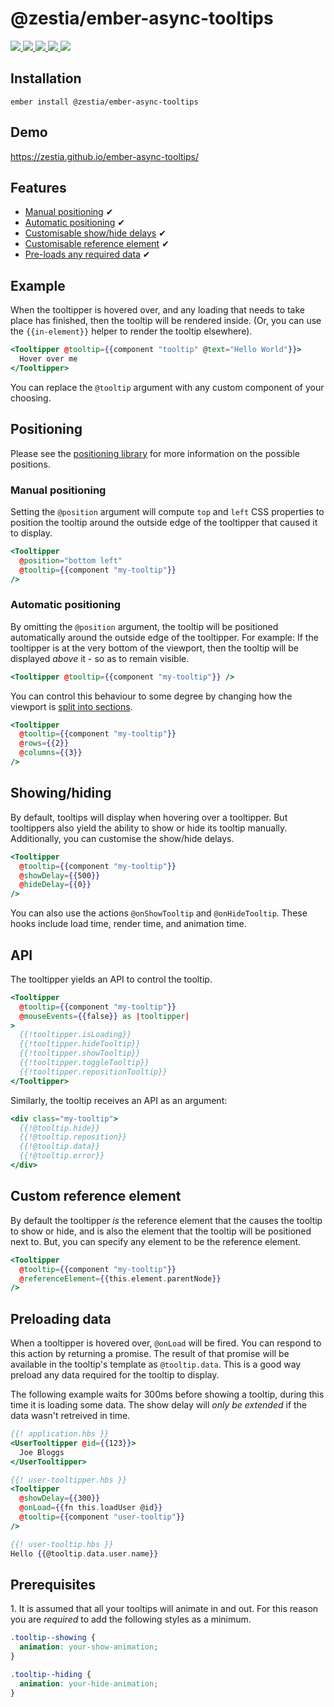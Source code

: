 # @zestia/ember-async-tooltips

<p>
  <a href="http://travis-ci.org/zestia/ember-async-tooltips">
    <img src="https://travis-ci.org/zestia/ember-async-tooltips.svg?branch=master">
  </a>

  <a href="https://david-dm.org/zestia/ember-async-tooltips#badge-embed">
    <img src="https://david-dm.org/zestia/ember-async-tooltips.svg">
  </a>

  <a href="https://david-dm.org/zestia/ember-async-tooltips#dev-badge-embed">
    <img src="https://david-dm.org/zestia/ember-async-tooltips/dev-status.svg">
  </a>

  <a href="https://emberobserver.com/addons/@zestia/ember-async-tooltips">
    <img src="https://emberobserver.com/badges/-zestia-ember-async-tooltips.svg">
  </a>

  <img src="https://img.shields.io/badge/Ember-%3E%3D%203.16-brightgreen">
</p>

## Installation

```
ember install @zestia/ember-async-tooltips
```

## Demo

https://zestia.github.io/ember-async-tooltips/

## Features

- [Manual positioning](#manual-positioning) ✔︎
- [Automatic positioning](#automatic-positioning) ✔︎
- [Customisable show/hide delays](#showinghiding) ✔︎
- [Customisable reference element](#custom-reference-element) ✔︎
- [Pre-loads any required data](#preloading-data) ✔︎

## Example

When the tooltipper is hovered over, and any loading that needs to take place has finished, then the tooltip will be rendered inside. (Or, you can use the `{{in-element}}` helper to render the tooltip elsewhere).

```handlebars
<Tooltipper @tooltip={{component "tooltip" @text="Hello World"}}>
  Hover over me
</Tooltipper>
```

You can replace the `@tooltip` argument with any custom component of your choosing.

## Positioning

Please see the [positioning library](https://github.com/zestia/position-utils#zestiaposition-utils) for more information on the possible positions.

### Manual positioning

Setting the `@position` argument will compute `top` and `left` CSS properties to position the tooltip around the outside edge of the tooltipper that caused it to display.

```handlebars
<Tooltipper
  @position="bottom left"
  @tooltip={{component "my-tooltip"}}
/>
```

### Automatic positioning

By omitting the `@position` argument, the tooltip will be positioned automatically around the outside edge of the tooltipper. For example: If the tooltipper is at the very bottom of the viewport, then the tooltip will be displayed _above_ it - so as to remain visible.

```handlebars
<Tooltipper @tooltip={{component "my-tooltip"}} />
```

You can control this behaviour to some degree by changing how the viewport is [split into sections](https://github.com/zestia/position-utils#zestiaposition-utils).

```handlebars
<Tooltipper
  @tooltip={{component "my-tooltip"}}
  @rows={{2}}
  @columns={{3}}
/>
```

## Showing/hiding

By default, tooltips will display when hovering over a tooltipper. But tooltippers also yield the ability to show or hide its tooltip manually.
Additionally, you can customise the show/hide delays.

```handlebars
<Tooltipper
  @tooltip={{component "my-tooltip"}}
  @showDelay={{500}}
  @hideDelay={{0}}
/>
```

You can also use the actions `@onShowTooltip` and `@onHideTooltip`. These hooks include load time, render time, and animation time.

## API

The tooltipper yields an API to control the tooltip.

```handlebars
<Tooltipper
  @tooltip={{component "my-tooltip"}}
  @mouseEvents={{false}} as |tooltipper|
>
  {{!tooltipper.isLoading}}
  {{!tooltipper.hideTooltip}}
  {{!tooltipper.showTooltip}}
  {{!tooltipper.toggleTooltip}}
  {{!tooltipper.repositionTooltip}}
</Tooltipper>
```

Similarly, the tooltip receives an API as an argument:

```handlebars
<div class="my-tooltip">
  {{!@tooltip.hide}}
  {{!@tooltip.reposition}}
  {{!@tooltip.data}}
  {{!@tooltip.error}}
</div>
```

## Custom reference element

By default the tooltipper _is_ the reference element that the causes the tooltip to show or hide, and is also the element that the tooltip will be positioned next to. But, you can specify any element to be the reference element.

```handlebars
<Tooltipper
  @tooltip={{component "my-tooltip"}}
  @referenceElement={{this.element.parentNode}}
/>
```

## Preloading data

When a tooltipper is hovered over, `@onLoad` will be fired. You can respond to this action by returning a promise. The result of that promise will be available in the tooltip's template as `@tooltip.data`. This is a good way preload any data required for the tooltip to display.

The following example waits for 300ms before showing a tooltip, during this time it is loading some data. The show delay will _only be extended_ if the data wasn't retreived in time.

```handlebars
{{! application.hbs }}
<UserTooltipper @id={{123}}>
  Joe Bloggs
</UserTooltipper>
```

```handlebars
{{! user-tooltipper.hbs }}
<Tooltipper
  @showDelay={{300}}
  @onLoad={{fn this.loadUser @id}}
  @tooltip={{component "user-tooltip"}}
/>
```

```handlebars
{{! user-tooltip.hbs }}
Hello {{@tooltip.data.user.name}}
```

## Prerequisites

1\. It is assumed that all your tooltips will animate in and out. For this reason you are _required_ to add the following styles as a minimum.

```css
.tooltip--showing {
  animation: your-show-animation;
}

.tooltip--hiding {
  animation: your-hide-animation;
}
```
